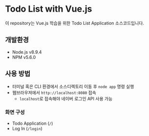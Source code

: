 # Todo List with Vue.js

이 repository는 Vue.js 학습을 위한 Todo List Application 소스코드입니다.

## 개발환경
  * Node.js v8.9.4
  * NPM v5.6.0

## 사용 방법
  * 터미널 혹은 CLI 환경에서 소스디렉토리 이동 후 `node app` 명령 실행
  * 웹브라우져에서 `http://localhost:8080` 접속
    * `localhost`로 접속해야 네이버 로그인 API 사용 가능

### 화면 구성
  * Todo Application (`/`)
  * Log In (`/login`)
